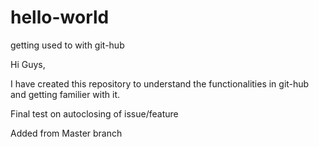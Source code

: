 # hello-world
getting used to with git-hub

Hi Guys,

I have created this repository to understand the functionalities in git-hub and getting familier with it.

Final test on autoclosing of issue/feature

Added from Master branch
